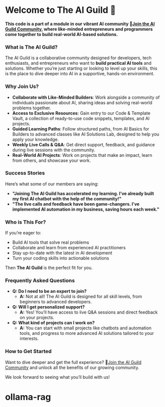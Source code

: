 <!-- @format -->
# Welcome to The AI Guild 🚀

**This code is a part of a module in our vibrant AI community 🚀[Join the AI Guild Community](https://bit.ly/ai-guild-join), where like-minded entrepreneurs and programmers come together to build real-world AI-based solutions.**

### What is The AI Guild?
The AI Guild is a collaborative community designed for developers, tech enthusiasts, and entrepreneurs who want to **build practical AI tools** and solutions. Whether you’re just starting or looking to level up your skills, this is the place to dive deeper into AI in a supportive, hands-on environment.

### Why Join Us?
- **Collaborate with Like-Minded Builders**: Work alongside a community of individuals passionate about AI, sharing ideas and solving real-world problems together.
- **Access to Exclusive Resources**: Gain entry to our Code & Template Vault, a collection of ready-to-use code snippets, templates, and AI projects.
- **Guided Learning Paths**: Follow structured paths, from AI Basics for Builders to advanced classes like AI Solutions Lab, designed to help you apply your knowledge.
- **Weekly Live Calls & Q&A**: Get direct support, feedback, and guidance during live sessions with the community.
- **Real-World AI Projects**: Work on projects that make an impact, learn from others, and showcase your work.

### Success Stories
Here’s what some of our members are saying:
- **"Joining The AI Guild has accelerated my learning. I’ve already built my first AI chatbot with the help of the community!"**
- **"The live calls and feedback have been game-changers. I’ve implemented AI automation in my business, saving hours each week."**

### Who is This For?
If you’re eager to:
- Build AI tools that solve real problems
- Collaborate and learn from experienced AI practitioners
- Stay up-to-date with the latest in AI development
- Turn your coding skills into actionable solutions

Then **The AI Guild** is the perfect fit for you.

### Frequently Asked Questions
- **Q: Do I need to be an expert to join?**
  - **A:** Not at all! The AI Guild is designed for all skill levels, from beginners to advanced developers.
- **Q: Will I get personalized support?**
  - **A:** Yes! You’ll have access to live Q&A sessions and direct feedback on your projects.
- **Q: What kind of projects can I work on?**
  - **A:** You can start with small projects like chatbots and automation tools, and progress to more advanced AI solutions tailored to your interests.

### How to Get Started
Want to dive deeper and get the full experience? 🚀[Join the AI Guild Community](https://bit.ly/ai-guild-join) and unlock all the benefits of our growing community.

We look forward to seeing what you’ll build with us!
# ollama-rag
